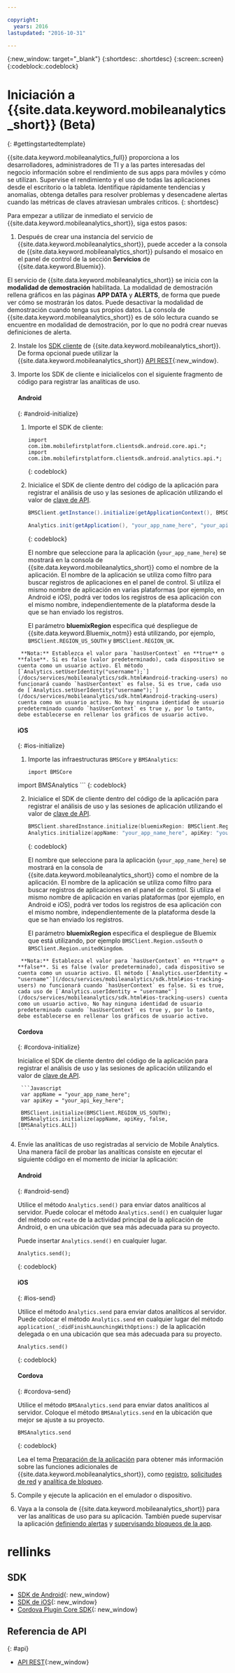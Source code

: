 ```yaml
---

copyright:
  years: 2016
lastupdated: "2016-10-31"

---
```

{:new_window: target="_blank"}
{:shortdesc: .shortdesc}
{:screen:.screen}
{:codeblock:.codeblock}

# Iniciación a {{site.data.keyword.mobileanalytics_short}} (Beta)

{: #gettingstartedtemplate}

{{site.data.keyword.mobileanalytics_full}} proporciona a los desarrolladores, administradores de TI y a las partes interesadas del negocio información sobre el rendimiento de sus apps para móviles y cómo se utilizan. Supervise el rendimiento y el uso de todas las aplicaciones desde el escritorio o la tableta. Identifique rápidamente tendencias y anomalías, obtenga detalles para resolver problemas y desencadene alertas cuando las métricas de claves atraviesan umbrales críticos. 
{: shortdesc}

Para empezar a utilizar de inmediato el servicio de {{site.data.keyword.mobileanalytics_short}}, siga estos pasos:

1. Después de crear una instancia <!--[create an instance](https://console.{DomainName}/docs/services/reqnsi.html#req_instance)-->del servicio de {{site.data.keyword.mobileanalytics_short}}, puede acceder a la consola de {{site.data.keyword.mobileanalytics_short}} pulsando el mosaico en el panel de control de la sección **Servicios** de {{site.data.keyword.Bluemix}}.

 El servicio de {{site.data.keyword.mobileanalytics_short}} se inicia con la **modalidad de demostración** habilitada. La modalidad de demostración rellena gráficos en las páginas **APP DATA** y **ALERTS**, de forma que puede ver cómo se mostrarán los datos. Puede desactivar la modalidad de demostración cuando tenga sus propios datos. La consola de {{site.data.keyword.mobileanalytics_short}} es de sólo lectura cuando se encuentre en modalidad de demostración, por lo que no podrá crear nuevas definiciones de alerta.

2. Instale los [SDK cliente](/docs/services/mobileanalytics/install-client-sdk.html) de {{site.data.keyword.mobileanalytics_short}}. De forma opcional puede utilizar la {{site.data.keyword.mobileanalytics_short}} [API REST](https://mobile-analytics-dashboard.{DomainName}/analytics-service/){:new_window}.

3. Importe los SDK de cliente e inicialícelos con el siguiente fragmento de código para registrar las analíticas de uso.

	#### Android
	{: #android-initialize}
	
	1. Importe el SDK de cliente:

		```
		import com.ibm.mobilefirstplatform.clientsdk.android.core.api.*;
		import com.ibm.mobilefirstplatform.clientsdk.android.analytics.api.*;
		```
		{: codeblock}
	
	2. Inicialice el SDK de cliente dentro del código de la aplicación para registrar el análisis de uso y las sesiones de aplicación utilizando el valor de [clave de API](/docs/services/mobileanalytics/sdk.html#analytics-clientkey).

		```Java
		BMSClient.getInstance().initialize(getApplicationContext(), BMSClient.REGION_US_SOUTH); // You can change the region
			
		Analytics.init(getApplication(), "your_app_name_here", "your_api_key_here", hasUserContext, Analytics.DeviceEvent.ALL);
		```
		{: codeblock}
		
    	El nombre que seleccione para la aplicación (`your_app_name_here`) se mostrará en la consola de {{site.data.keyword.mobileanalytics_short}} como el nombre de la aplicación. El nombre de la aplicación se utiliza como filtro para buscar registros de aplicaciones en el panel de control. Si utiliza el mismo nombre de aplicación en varias plataformas (por ejemplo, en Android e iOS), podrá ver todos los registros de esa aplicación con el mismo nombre, independientemente de la plataforma desde la que se han enviado los registros.
    
    	El parámetro **bluemixRegion** especifica qué despliegue de {{site.data.keyword.Bluemix_notm}} está utilizando, por ejemplo, `BMSClient.REGION_US_SOUTH` y `BMSClient.REGION_UK`. 
    <!-- , or `BMSClient.Region.Sydney`.-->
    
    	**Nota:** Establezca el valor para `hasUserContext` en **true** o **false**. Si es false (valor predeterminado), cada dispositivo se cuenta como un usuario activo. El método [`Analytics.setUserIdentity("username");`](/docs/services/mobileanalytics/sdk.html#android-tracking-users) no funcionará cuando `hasUserContext` es false. Si es true, cada uso de [`Analytics.setUserIdentity("username");`](/docs/services/mobileanalytics/sdk.html#android-tracking-users) cuenta como un usuario activo. No hay ninguna identidad de usuario predeterminado cuando `hasUserContext` es true y, por lo tanto, debe establecerse en rellenar los gráficos de usuario activo.

	#### iOS
	{: #ios-initialize}
  
	1. Importe las infraestructuras `BMSCore` y `BMSAnalytics`:
	
		```
		import BMSCore
    import BMSAnalytics
		```
		{: codeblock}
    
	2. Inicialice el SDK de cliente dentro del código de la aplicación para registrar el análisis de uso y las sesiones de aplicación utilizando el valor de [clave de API](/docs/services/mobileanalytics/sdk.html#analytics-clientkey).
	
		```Swift
		BMSClient.sharedInstance.initialize(bluemixRegion: BMSClient.Region.usSouth) // You can change the region
		Analytics.initialize(appName: "your_app_name_here", apiKey: "your_api_key_here", hasUserContext: false, deviceEvents: deviceEvents: .lifecycle, .network)
		```
		{: codeblock}
		
		El nombre que seleccione para la aplicación (`your_app_name_here`) se mostrará en la consola de {{site.data.keyword.mobileanalytics_short}} como el nombre de la aplicación. El nombre de la aplicación se utiliza como filtro para buscar registros de aplicaciones en el panel de control. Si utiliza el mismo nombre de aplicación en varias plataformas (por ejemplo, en Android e iOS), podrá ver todos los registros de esa aplicación con el mismo nombre, independientemente de la plataforma desde la que se han enviado los registros.
	
		El parámetro **bluemixRegion** especifica el despliegue de Bluemix que está utilizando, por ejemplo `BMSClient.Region.usSouth` o `BMSClient.Region.unitedKingdom`.
	<!-- , or `BMSClient.REGION_SYDNEY`. -->
	
		**Nota:** Establezca el valor para `hasUserContext` en **true** o **false**. Si es false (valor predeterminado), cada dispositivo se cuenta como un usuario activo. El método [`Analytics.userIdentity = "username"`](/docs/services/mobileanalytics/sdk.html#ios-tracking-users) no funcionará cuando `hasUserContext` es false. Si es true, cada uso de [`Analytics.userIdentity = "username"`](/docs/services/mobileanalytics/sdk.html#ios-tracking-users) cuenta como un usuario activo. No hay ninguna identidad de usuario predeterminado cuando `hasUserContext` es true y, por lo tanto, debe establecerse en rellenar los gráficos de usuario activo.
	
	#### Cordova
	{: #cordova-initialize}
	
	Inicialice el SDK de cliente dentro del código de la aplicación para registrar el análisis de uso y las sesiones de aplicación utilizando el valor de [clave de API](/docs/services/mobileanalytics/sdk.html#analytics-clientkey).
	
		```Javascript
		var appName = "your_app_name_here";
		var apiKey = "your_api_key_here";
		
		BMSClient.initialize(BMSClient.REGION_US_SOUTH);
		BMSAnalytics.initialize(appName, apiKey, false, [BMSAnalytics.ALL])
		```

4. Envíe las analíticas de uso registradas al servicio de Mobile Analytics. Una manera fácil de probar las analíticas consiste en ejecutar el siguiente código en el momento de iniciar la aplicación:

	#### Android
	{: #android-send}

	Utilice el método `Analytics.send()` para enviar datos analíticos al servidor. Puede colocar el método `Analytics.send()` en cualquier lugar del método `onCreate` de la actividad principal de la aplicación de Android, o en una ubicación que sea más adecuada para su proyecto. 
	
	Puede insertar `Analytics.send()` en cualquier lugar.

	```
	Analytics.send();
	```
	{: codeblock}

	#### iOS
	{: #ios-send}

	Utilice el método `Analytics.send` para enviar datos analíticos al servidor. Puede colocar el método `Analytics.send` en cualquier lugar del método `application(_:didFinishLaunchingWithOptions:)` de la aplicación delegada o en una ubicación que sea más adecuada para su proyecto. 

	```
	Analytics.send()
	```
	{: codeblock}
	
	#### Cordova
	{: #cordova-send}
	
	Utilice el método `BMSAnalytics.send` para enviar datos analíticos al servidor. Coloque el método `BMSAnalytics.send` en la ubicación que mejor se ajuste a su proyecto. 
	
	```
	BMSAnalytics.send
	```
	{: codeblock}
	
	Lea el tema [Preparación de la aplicación](/docs/services/mobileanalytics/sdk.html) para obtener más información sobre las funciones adicionales de {{site.data.keyword.mobileanalytics_short}}, como [registro](/docs/services/mobileanalytics/sdk.html#app-monitoring-logger), [solicitudes de red](/docs/services/mobileanalytics/sdk.html#network-requests) y [analítica de bloqueo](/docs/services/mobileanalytics/sdk.html#report-crash-analytics).
	
5. Compile y ejecute la aplicación en el emulador o dispositivo.

6. Vaya a la consola de {{site.data.keyword.mobileanalytics_short}} para ver las analíticas de uso para su aplicación. También puede supervisar la aplicación <!--[creating custom charts](app-monitoring.html#custom-charts),-->[definiendo alertas](/docs/services/mobileanalytics/app-monitoring.html#alerts) y [supervisando bloqueos de la app](/docs/services/mobileanalytics/app-monitoring.html#monitor-app-crash).


# rellinks

## SDK
* [SDK de Android](https://github.com/ibm-bluemix-mobile-services/bms-clientsdk-android-analytics){: new_window}  
* [SDK de iOS](https://github.com/ibm-bluemix-mobile-services/bms-clientsdk-swift-analytics){: new_window}
* [Cordova Plugin Core SDK](https://www.npmjs.com/package/bms-core){: new_window}

## Referencia de API
{: #api}
* [API REST](https://mobile-analytics-dashboard.{DomainName}/analytics-service/){:new_window}
